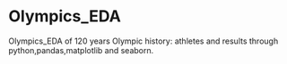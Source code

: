 # Olympics_EDA
Olympics_EDA of 120 years Olympic history: athletes and results through python,pandas,matplotlib and seaborn.
